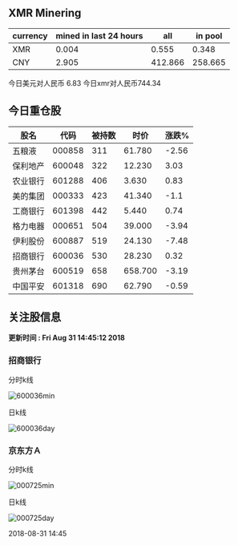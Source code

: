 ## XMR Minering

|currency|mined in last 24 hours|all|in pool|
|---|---|---|---|
|XMR|0.004|0.555|0.348|
|CNY|2.905|412.866|258.665|

今日美元对人民币 6.83	今日xmr对人民币744.34


## 今日重仓股 

|股名|代码|被持数|时价|涨跌%|
|---|---|---|---|---|
|五粮液|000858|311|61.780|-2.56|
|保利地产|600048|322|12.230|3.03|
|农业银行|601288|406|3.630|0.83|
|美的集团|000333|423|41.340|-1.1|
|工商银行|601398|442|5.440|0.74|
|格力电器|000651|504|39.000|-3.94|
|伊利股份|600887|519|24.130|-7.48|
|招商银行|600036|530|28.230|0.32|
|贵州茅台|600519|658|658.700|-3.19|
|中国平安|601318|690|62.790|-0.59|

## 关注股信息
**更新时间 : Fri Aug 31 14:45:12 2018**
### 招商银行 
分时k线

![600036min](http://image.sinajs.cn/newchart/min/n/sh600036.gif)

日k线

![600036day](http://image.sinajs.cn/newchart/daily/n/sh600036.gif)

### 京东方Ａ 
分时k线

![000725min](http://image.sinajs.cn/newchart/min/n/sz000725.gif)

日k线

![000725day](http://image.sinajs.cn/newchart/daily/n/sz000725.gif)

2018-08-31 14:45